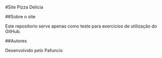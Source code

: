 #Site Pizza Delicia

##Sobre o site

Este repositorio serve apenas como teste para exercicios de 
utilização do GitHub.

##Autores

Desenvolvido pelo Pafuncio